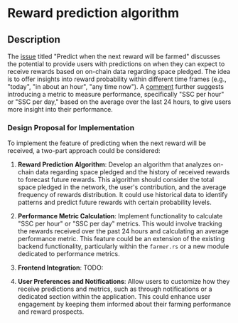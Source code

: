# Reward prediction algorithm

## Description

The [issue](https://github.com/subspace/space-acres/issues/86) titled "Predict when the next reward will be farmed" discusses the potential to provide users with predictions on when they can expect to receive rewards based on on-chain data regarding space pledged. The idea is to offer insights into reward probability within different time frames (e.g., "today", "in about an hour", "any time now"). A [comment](https://github.com/subspace/space-acres/issues/86#issuecomment-1902557896) further suggests introducing a metric to measure performance, specifically "SSC per hour" or "SSC per day," based on the average over the last 24 hours, to give users more insight into their performance.

### Design Proposal for Implementation

To implement the feature of predicting when the next reward will be received, a two-part approach could be considered:

1. **Reward Prediction Algorithm**: Develop an algorithm that analyzes on-chain data regarding space pledged and the history of received rewards to forecast future rewards. This algorithm should consider the total space pledged in the network, the user's contribution, and the average frequency of rewards distribution. It could use historical data to identify patterns and predict future rewards with certain probability levels.

2. **Performance Metric Calculation**: Implement functionality to calculate "SSC per hour" or "SSC per day" metrics. This would involve tracking the rewards received over the past 24 hours and calculating an average performance metric. This feature could be an extension of the existing backend functionality, particularly within the `farmer.rs` or a new module dedicated to performance metrics.

3. **Frontend Integration**: TODO:
   <!-- Update the frontend to display the predicted reward times and the performance metrics to the user. This could involve adding new elements to the `running` interface, specifically within `running/farm.rs` for the farming dashboard. The interface should present the predictions and metrics in an easily understandable format, potentially using visual indicators for different probability levels and performance metrics. -->

4. **User Preferences and Notifications**: Allow users to customize how they receive predictions and metrics, such as through notifications or a dedicated section within the application. This could enhance user engagement by keeping them informed about their farming performance and reward prospects.
